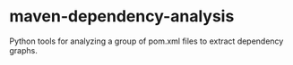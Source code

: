 maven-dependency-analysis
=========================

Python tools for analyzing a group of pom.xml files to extract dependency graphs.